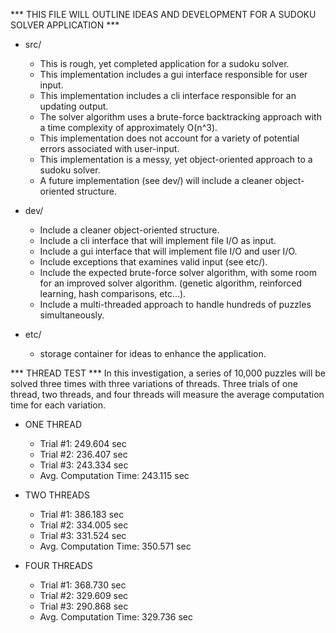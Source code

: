 *** THIS FILE WILL OUTLINE IDEAS AND DEVELOPMENT FOR A SUDOKU SOLVER APPLICATION ***

- src/
	- This is rough, yet completed application for a sudoku solver.	
	- This implementation includes a gui interface responsible for user input.
	- This implementation includes a cli interface responsible for an updating output.
	- The solver algorithm uses a brute-force backtracking approach 
	  with a time complexity of approximately O(n^3).
	- This implementation does not account for a variety of potential errors
	  associated with user-input.
	- This implementation is a messy, yet object-oriented approach to a sudoku solver.
	- A future implementation (see dev/) will include a cleaner object-oriented
	  structure.

- dev/
	- Include a cleaner object-oriented structure.
	- Include a cli interface that will implement file I/O as input.
	- Include a gui interface that will implement file I/O and user I/O.
	- Include exceptions that examines valid input (see etc/).
	- Include the expected brute-force solver algorithm, with some room for
	  an improved solver algorithm.
	  (genetic algorithm, reinforced learning, hash comparisons, etc...).
	- Include a multi-threaded approach to handle hundreds of puzzles simultaneously.

- etc/
	- storage container for ideas to enhance the application.


*** THREAD TEST ***
In this investigation, a series of 10,000 puzzles will be solved three times with three variations of threads. Three trials of one thread, two threads, and four threads will measure the average computation time for each variation.

- ONE THREAD
	- Trial #1:		249.604 sec
	- Trial #2:		236.407 sec
	- Trial #3:		243.334 sec
	- Avg. Computation Time: 243.115 sec

- TWO THREADS
	- Trial #1:		386.183 sec
	- Trial #2:		334.005 sec
	- Trial #3:		331.524 sec
	- Avg. Computation Time: 350.571 sec

- FOUR THREADS
	- Trial #1:		368.730 sec
	- Trial #2:		329.609 sec
	- Trial #3:		290.868 sec
	- Avg. Computation Time: 329.736 sec
